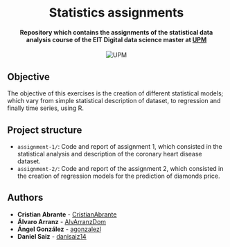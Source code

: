 <h1 align="center">Statistics assignments</h1>
<h4 align="center">Repository which contains the assignments of the statistical data analysis course of the EIT Digital data science master at <a href="https://www.upm.es/">UPM</a></h4>

<p align="center">
  <img alt="UPM" src="https://img.shields.io/badge/EIT%20Digital-UPM-blue?style=flat-square">
</p>

## Objective

The objective of this exercises is the creation of different statistical models; which vary from simple statistical description of dataset, to regression and finally time series, using R.

## Project structure

- `assignment-1/`: Code and report of assignment 1, which consisted in the statistical analysis and description of the coronary heart disease dataset.
- `assignment-2/`: Code and report of the assignment 2, which consisted in the creation of regression models for the prediction of diamonds price.

## Authors

- **Cristian Abrante** - [CristianAbrante](https://github.com/CristianAbrante)
- **Álvaro Arranz** - [AlvArranzDom](https://github.com/AlvArranzDom)
- **Ángel González** - [agonzalezl](https://github.com/agonzalezl)
- **Daniel Saiz** - [danisaiz14](https://github.com/danisaiz14)
